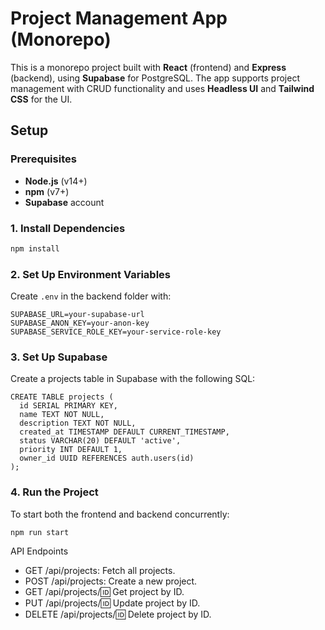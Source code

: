 # Project Management App (Monorepo)

This is a monorepo project built with **React** (frontend) and **Express** (backend), using **Supabase** for PostgreSQL. The app supports project management with CRUD functionality and uses **Headless UI** and **Tailwind CSS** for the UI.

## Setup

### Prerequisites
- **Node.js** (v14+)
- **npm** (v7+)
- **Supabase** account

### 1. Install Dependencies

```bash
npm install
```

### 2. Set Up Environment Variables

Create `.env` in the backend folder with:

```
SUPABASE_URL=your-supabase-url
SUPABASE_ANON_KEY=your-anon-key
SUPABASE_SERVICE_ROLE_KEY=your-service-role-key
```

### 3. Set Up Supabase

Create a projects table in Supabase with the following SQL:

```
CREATE TABLE projects (
  id SERIAL PRIMARY KEY,
  name TEXT NOT NULL,
  description TEXT NOT NULL,
  created_at TIMESTAMP DEFAULT CURRENT_TIMESTAMP,
  status VARCHAR(20) DEFAULT 'active',
  priority INT DEFAULT 1,
  owner_id UUID REFERENCES auth.users(id)
);
```

### 4. Run the Project

To start both the frontend and backend concurrently:

```
npm run start
```


API Endpoints
- GET /api/projects: Fetch all projects.
- POST /api/projects: Create a new project.
- GET /api/projects/:id: Get project by ID.
- PUT /api/projects/:id: Update project by ID.
- DELETE /api/projects/:id: Delete project by ID.
